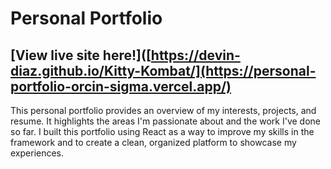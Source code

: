 # Personal Portfolio
## [View live site here!]([https://devin-diaz.github.io/Kitty-Kombat/](https://personal-portfolio-orcin-sigma.vercel.app/)
This personal portfolio provides an overview of my interests, projects, and resume. It highlights the areas I'm passionate about and the work I've done so far.
I built this portfolio using React as a way to improve my skills in the framework and to create a clean, organized platform to showcase my experiences.
